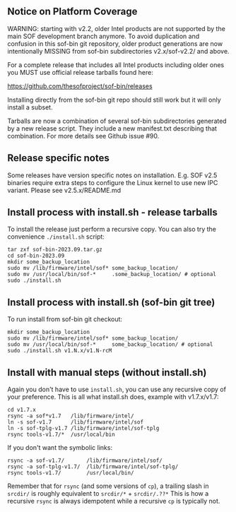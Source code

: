 ## Notice on Platform Coverage

WARNING: starting with v2.2, older Intel products are not supported by
the main SOF development branch anymore. To avoid duplication and
confusion in this sof-bin git repository, older product generations are
now intentionally MISSING from sof-bin subdirectories v2.x/sof-v2.2/ and
above.

For a complete release that includes all Intel products including older
ones you MUST use official release tarballs found here:

  https://github.com/thesofproject/sof-bin/releases

Installing directly from the sof-bin git repo should still work but it
will only install a subset.

Tarballs are now a combination of several sof-bin subdirectories
generated by a new release script. They include a new manifest.txt
describing that combination. For more details see Github issue #90.

## Release specific notes

Some releases have version specific notes on installation.
E.g. SOF v2.5 binaries require extra steps to configure the Linux
kernel to use new IPC variant. Please see v2.5.x/README.md

## Install process with install.sh - release tarballs

To install the release just perform a recursive copy. You can also try
the convenience ``./install.sh`` script:

```
tar zxf sof-bin-2023.09.tar.gz
cd sof-bin-2023.09
mkdir some_backup_location
sudo mv /lib/firmware/intel/sof* some_backup_location/
sudo mv /usr/local/bin/sof-*     .some_backup_location/ # optional
sudo ./install.sh
```

## Install process with install.sh (sof-bin git tree)

To run install from sof-bin git checkout:

```
mkdir some_backup_location
sudo mv /lib/firmware/intel/sof* some_backup_location/
sudo mv /usr/local/bin/sof-*     some_backup_location/ # optional
sudo ./install.sh v1.N.x/v1.N-rcM
```

## Install with manual steps (without install.sh)

Again you don't have to use `install.sh`, you can use any recursive copy of
your preference. This is all what install.sh does, example with
v1.7.x/v1.7:

```
cd v1.7.x
rsync -a sof*v1.7   /lib/firmware/intel/
ln -s sof-v1.7      /lib/firmware/intel/sof
ln -s sof-tplg-v1.7 /lib/firmware/intel/sof-tplg
rsync tools-v1.7/*  /usr/local/bin
```

If you don't want the symbolic links:

```
rsync -a sof-v1.7/       /lib/firmware/intel/sof/
rsync -a sof-tplg-v1.7/  /lib/firmware/intel/sof-tplg/
rsync tools-v1.7/        /usr/local/bin/
```

Remember that for `rsync` (and some versions of `cp`), a trailing slash
in `srcdir/` is roughly equivalent to `srcdir/*` + `srcdir/.??*`  This
is how a recursive `rsync` is always idempotent while a recursive `cp`
is typically not.
